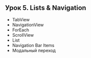 ## Урок 5. Lists & Navigation

- TabView
- NavigationView
- ForEach
- ScrollView
- List
- Navigation Bar Items
- Модальный переход
